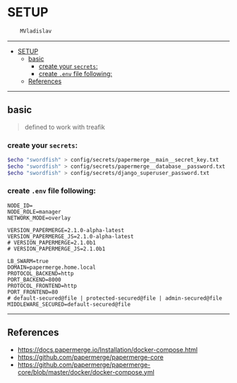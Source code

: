 # SETUP

```sh
    MVladislav
```

---

- [SETUP](#setup)
  - [basic](#basic)
    - [create your `secrets`:](#create-your-secrets)
    - [create `.env` file following:](#create-env-file-following)
  - [References](#references)

---

## basic

> defined to work with treafik

### create your `secrets`:

```sh
$echo "swordfish" > config/secrets/papermerge__main__secret_key.txt
$echo "swordfish" > config/secrets/papermerge__database__password.txt
$echo "swordfish" > config/secrets/django_superuser_password.txt
```

### create `.env` file following:

```env
NODE_ID=
NODE_ROLE=manager
NETWORK_MODE=overlay

VERSION_PAPERMERGE=2.1.0-alpha-latest
VERSION_PAPERMERGE_JS=2.1.0-alpha-latest
# VERSION_PAPERMERGE=2.1.0b1
# VERSION_PAPERMERGE_JS=2.1.0b1

LB_SWARM=true
DOMAIN=papermerge.home.local
PROTOCOL_BACKEND=http
PORT_BACKEND=8000
PROTOCOL_FRONTEND=http
PORT_FRONTEND=80
# default-secured@file | protected-secured@file | admin-secured@file
MIDDLEWARE_SECURED=default-secured@file
```

---

## References

- <https://docs.papermerge.io/Installation/docker-compose.html>
- <https://github.com/papermerge/papermerge-core>
- <https://github.com/papermerge/papermerge-core/blob/master/docker/docker-compose.yml>
